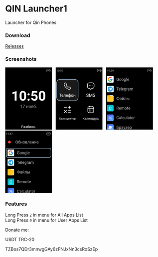 # QIN Launcher1

Launcher for Qin Phones

### Download

[Releases](https://github.com/MrJohnDev/qin_launcher1/releases/latest)

### Screenshots

<img src='./images/screen1.png' width='150'>&nbsp;&nbsp;&nbsp;<img src='./images/screen2.png' width='150'>&nbsp;&nbsp;&nbsp;<img src='./images/screen3.png' width='150'>&nbsp;&nbsp;&nbsp;<img src='./images/screen4.png' width='150'>

### Features

Long Press `2` in menu for All Apps List  
Long Press `9` in menu for User Apps List


Donate me:

USDT TRC-20

TZBos7QDr3mnwgGAy6zFNJxNn3csRoSzEp

